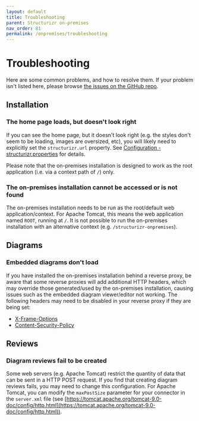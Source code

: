 ```yaml
---
layout: default
title: Troubleshooting
parent: Structurizr on-premises
nav_order: 81
permalink: /onpremises/troubleshooting
---
```


# Troubleshooting

Here are some common problems, and how to resolve them.
If your problem isn't listed here, please browse [the issues on the GitHub repo](https://github.com/structurizr/onpremises/issues).

## Installation

### The home page loads, but doesn't look right

If you can see the home page, but it doesn't look right (e.g. the styles don't seem to be loading, images are oversized, etc),
you will likely need to explicitly set the `structurizr.url` property. See [Configuration - structurizr.properties](configuration#structurizrproperties) for details.

Please note that the on-premises installation is designed to work as the root application (i.e. via a context path of `/`) only.

### The on-premises installation cannot be accessed or is not found

The on-premises installation needs to be run as the root/default web application/context.
For Apache Tomcat, this means the web application named `ROOT`, running at `/`.
It is not possible to run the on-premises installation with an alternative context (e.g. `/structurizr-onpremises`).

## Diagrams

### Embedded diagrams don't load

If you have installed the on-premises installation behind a reverse proxy,
be aware that some reverse proxies will add additional HTTP headers, which may override those generated/used by the on-premises installation,
causing issues such as the embedded diagram viewer/editor not working.
The following headers may need to be disabled in your reverse proxy if they are being set:

- [X-Frame-Options](https://developer.mozilla.org/en-US/docs/Web/HTTP/Headers/X-Frame-Options)
- [Content-Security-Policy](https://developer.mozilla.org/en-US/docs/Web/HTTP/Headers/Content-Security-Policy)

## Reviews

### Diagram reviews fail to be created

Some web servers (e.g. Apache Tomcat) restrict the quantity of data that can be sent in a HTTP POST request.
If you find that creating diagram reviews fails, you may need to change this configuration.
For Apache Tomcat, you can modify the `maxPostSize` parameter for your connector in the `server.xml` file (see [https://tomcat.apache.org/tomcat-9.0-doc/config/http.html](https://tomcat.apache.org/tomcat-9.0-doc/config/http.html)).
